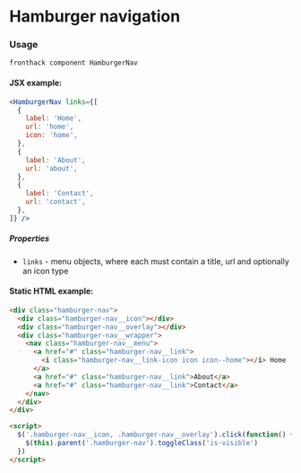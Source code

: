 # Hamburger navigation

### Usage

```
fronthack component HamburgerNav
```

#### JSX example:

```jsx
<HamburgerNav links={[
  {
    label: 'Home',
    url: 'home',
    icon: 'home',
  },
  {
    label: 'About',
    url: 'about',
  },
  {
    label: 'Contact',
    url: 'contact',
  },
]} />
```

##### Properties

* `links` - menu objects, where each must contain a title, url and optionally an icon type


#### Static HTML example:

```html
<div class="hamburger-nav">
  <div class="hamburger-nav__icon"></div>
  <div class="hamburger-nav__overlay"></div>
  <div class="hamburger-nav__wrapper">
    <nav class="hamburger-nav__menu">
      <a href="#" class="hamburger-nav__link">
        <i class="hamburger-nav__link-icon icon icon--home"></i> Home
      </a>
      <a href="#" class="hamburger-nav__link">About</a>
      <a href="#" class="hamburger-nav__link">Contact</a>
    </nav>
  </div>
</div>

<script>
  $('.hamburger-nav__icon, .hamburger-nav__overlay').click(function() {
    $(this).parent('.hamburger-nav').toggleClass('is-visible')
  })
</script>
```